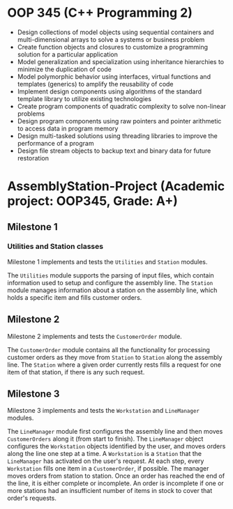 # OOP 345 (C++ Programming 2)
- Design collections of model objects using sequential containers and multi-dimensional arrays to solve a systems or business problem
- Create function objects and closures to customize a programming solution for a particular application
- Model generalization and specialization using inheritance hierarchies to minimize the duplication of code
- Model polymorphic behavior using interfaces, virtual functions and templates (generics) to amplify the reusability of code
- Implement design components using algorithms of the standard template library to utilize existing technologies
- Create program components of quadratic complexity to solve non-linear problems
- Design program components using raw pointers and pointer arithmetic to access data in program memory
- Design multi-tasked solutions using threading libraries to improve the performance of a program
- Design file stream objects to backup text and binary data for future restoration


# AssemblyStation-Project (Academic project: OOP345, Grade: A+)

## Milestone 1
### Utilities and Station classes
Milestone 1 implements and tests the `Utilities` and `Station` modules.

The `Utilities` module supports the parsing of input files, which contain information used to setup and configure the assembly line.
The `Station` module manages information about a station on the assembly line, which holds a specific item and fills customer orders.

## Milestone 2
Milestone 2 implements and tests the `CustomerOrder` module.

The `CustomerOrder` module contains all the functionality for processing customer orders as they move from `Station` to `Station` along
the assembly line. The `Station` where a given order currently rests fills a request for one item of that station, if there is any such request.

## Milestone 3
Milestone 3 implements and tests the `Workstation` and `LineManager` modules.

The `LineManager` module first configures the assembly line and then moves `CustomerOrders` along it (from start to finish). The `LineManager` object
configures the `Workstation` objects identified by the user, and moves orders along the line one step at a time. A `Workstation` is a `Station` that 
the `LineManager` has activated on the user's request. At each step, every `Workstation` fills one item in a `CustomerOrder`, if possible. The manager
moves orders from station to station. Once an order has reached the end of the line, it is either complete or incomplete. An order is incomplete
if one or more stations had an insufficient number of items in stock to cover that order's requests.


